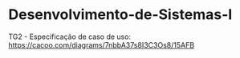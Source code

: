 # Desenvolvimento-de-Sistemas-I

TG2 - Especificação de caso de uso:
https://cacoo.com/diagrams/7nbbA37s8I3C3Os8/15AFB
